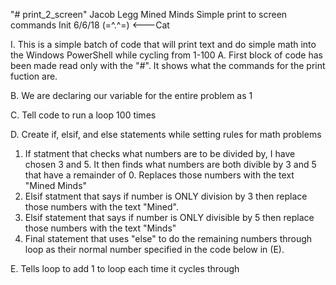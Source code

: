 "# print_2_screen"
Jacob Legg
Mined Minds 
Simple print to screen commands
Init 6/6/18
(=^.^=) <---Cat


I. This is a simple batch of code that will print text and do simple math into the Windows PowerShell while cycling from 1-100
 A. First  block of code has been made read only with the "#". It shows what the commands for the print fuction are.
 
 B. We are declaring our variable for the entire problem as 1
 
 C. Tell code to run a loop 100 times 
 
 D. Create if, elsif, and else statements while setting rules for math problems
   1) If statment that checks what numbers are to be divided by, I have chosen 3 and 5.
      It then finds what numbers are both divible by 3 and 5 that have a remainder of 0.
      Replaces those numbers with the text "Mined Minds"
   2) Elsif statment that says if number is ONLY division by 3 then replace those numbers
      with the text "Mined".
   3) Elsif statement that says if number is ONLY divisible by 5 then replace those numbers
     with the text "Minds"
   4) Final statement that uses "else" to do the remaining numbers through loop as their normal number
      specified in the code below in (E).
 
 E. Tells loop to add 1 to loop each time it cycles through  
